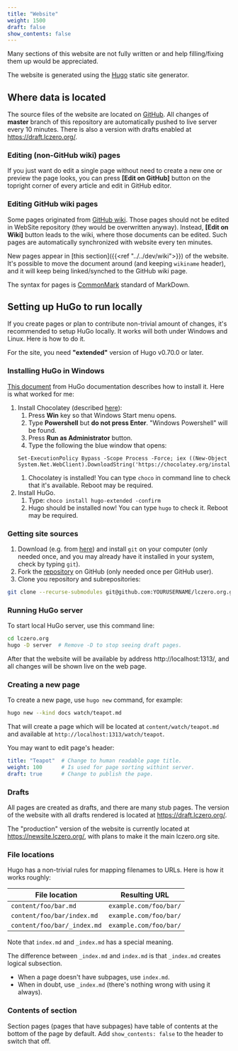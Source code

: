 ```yaml
---
title: "Website"
weight: 1500
draft: false
show_contents: false
---
```


Many sections of this website are not fully written or and help filling/fixing them up would be appreciated.

The website is generated using the [Hugo](https://gohugo.io) static site generator.


## Where data is located

The source files of the website are located on [GitHub](https://github.com/LeelaChessZero/lczero.org/blob/master/content/). All changes of **master** branch of this repository are automatically pushed to live server every 10 minutes. There is also a version with drafts enabled at https://draft.lczero.org/.

### Editing (non-GitHub wiki) pages

If you just want do edit a single page without need to create a new one or preview the page looks, you can press **[Edit on GitHub]** button on the topright corner of every article and edit in GitHub editor.

### Editing GitHub wiki pages

Some pages originated from [GitHub wiki](https://github.com/LeelaChessZero/lc0/wiki). Those pages should not be edited in WebSite repository (they would be overwritten anyway). Instead, **[Edit on Wiki]** button leads to the wiki, where those documents can be edited. Such pages are automatically synchronized with website every ten minutes.

New pages appear in [this section]({{<ref "../../dev/wiki">}}) of the website. It's possible to move the document around (and keeping `wikiname` header), and it will keep being linked/synched to the GitHub wiki page.

The syntax for pages is [CommonMark](https://commonmark.org/) standard of MarkDown.

## Setting up HuGo to run locally

If you create pages or plan to contribute non-trivial amount of changes, it's recommended to setup HuGo locally. It works will both under Windows and Linux. Here is how to do it.

For the site, you need **"extended"** version of Hugo v0.70.0 or later.

### Installing HuGo in Windows

[This document](https://gohugo.io/getting-started/installing/) from HuGo documentation describes how to install it. Here is what worked for me:

1. Install Chocolatey (described [here](https://chocolatey.org/install)):
    1. Press **Win** key so that Windows Start menu opens.
    1. Type **Powershell** but **do not press Enter**. "Windows Powershell" will be found.
    1. Press **Run as Administrator** button.
    1. Type the following the blue window that opens:
    ```
    Set-ExecutionPolicy Bypass -Scope Process -Force; iex ((New-Object System.Net.WebClient).DownloadString('https://chocolatey.org/install.ps1'))
    ```
    1. Chocolatey is installed! You can type `choco` in command line to check that it's available. Reboot may be required.
1. Install HuGo.
    1. Type:  `choco install hugo-extended -confirm`
    1. Hugo should be installed now! You can type `hugo` to check it. Reboot may be required.

### Getting site sources

1. Download (e.g. from [here](https://git-scm.com/download/win)) and install `git` on your computer (only needed once, and you may already have it installed in your system, check by typing `git`).
1. Fork the [repository](https://github.com/LeelaChessZero/lczero.org) on GitHub (only needed once per GitHub user).
1. Clone you repository and subrepositories:  
```bash
git clone --recurse-submodules git@github.com:YOURUSERNAME/lczero.org.git
```

### Running HuGo server

To start local HuGo server, use this command line:
```bash
cd lczero.org
hugo -D server  # Remove -D to stop seeing draft pages.
```

After that the website will be available by address http://localhost:1313/, and all changes will be shown live on the web page.

### Creating a new page

To create a new page, use `hugo new` command, for example:  
```bash
hugo new --kind docs watch/teapot.md
```
That will create a page which will be located at `content/watch/teapot.md` and available at `http://localhost:1313/watch/teapot`.

You may want to edit page's header:
```yaml
title: "Teapot"  # Change to human readable page title.
weight: 100      # Is used for page sorting withint server.
draft: true      # Change to publish the page.
```

### Drafts

All pages are created as drafts, and there are many stub pages.
The version of the website with all drafts rendered is located at https://draft.lczero.org/.

The "production" version of the website is currently located at https://newsite.lczero.org/,
with plans to make it the main lczero.org site.

### File locations

Hugo has a non-trivial rules for mapping filenames to URLs. Here is how it works roughly:

|File location|Resulting URL|
|---|---|
|`content/foo/bar.md`|`example.com/foo/bar/`|
|`content/foo/bar/index.md`|`example.com/foo/bar/`|
|`content/foo/bar/_index.md`|`example.com/foo/bar/`|

Note that `index.md` and `_index.md` has a special meaning.

The difference between `_index.md` and `index.md` is that `_index.md` creates logical subsection.
* When a page doesn't have subpages, use `index.md`.
* When in doubt, use `_index.md` (there's nothing wrong with using it always).

### Contents of section

Section pages (pages that have subpages) have table of contents at the bottom of the page
by default. Add `show_contents: false` to the header to switch that off.
